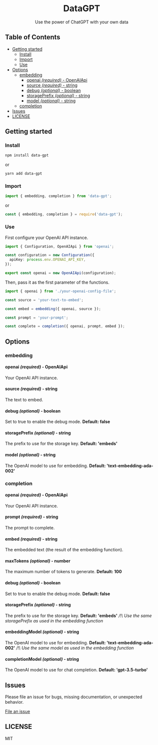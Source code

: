 <div align="center">
<h1>DataGPT</h1>

<p>Use the power of ChatGPT with your own data</p>
</div>

## Table of Contents

- [Getting started](#getting-started)
  - [Install](#install)
  - [Import](#import)
  - [Use](#use)
- [Options](#options)
  - [embedding](#embedding)
    - [openai _(required)_ - OpenAIApi](#openai-_required_-openaiapi)
    - [source _(required)_ - string](#source-_required_-string)
    - [debug _(optional)_ - boolean](#debug-_optional_-boolean)
    - [storagePrefix _(optional)_ - string](#storageprefix-_optional_-string)
    - [model _(optional)_ - string](#model-_optional_-string)
  - [completion](#completion)
- [Issues](#issues)
- [LICENSE](#license)

## Getting started

### Install

```bash
npm install data-gpt
```

or

```bash
yarn add data-gpt
```

### Import

```typescript
import { embedding, completion } from 'data-gpt';
```

or

```typescript
const { embedding, completion } = require('data-gpt');
```

### Use

First configure your OpenAI API instance.

```typescript
import { Configuration, OpenAIApi } from 'openai';

const configuration = new Configuration({
  apiKey: process.env.OPENAI_API_KEY,
});

export const openai = new OpenAIApi(configuration);
```

Then, pass it as the first parameter of the functions.

```typescript
import { openai } from './your-openai-config-file';

const source = 'your-text-to-embed';

const embed = embedding({ openai, source });

const prompt = 'your-prompt';

const complete = completion({ openai, prompt, embed });
```

## Options

### embedding

#### openai _(required)_ - OpenAIApi

Your OpenAI API instance.

#### source _(required)_ - string

The text to embed.

#### debug _(optional)_ - boolean

Set to true to enable the debug mode.
**Default: false**

#### storagePrefix _(optional)_ - string

The prefix to use for the storage key.
**Default: 'embeds'**

#### model _(optional)_ - string

The OpenAI model to use for embedding.
**Default: 'text-embedding-ada-002'**

### completion

#### openai _(required)_ - OpenAIApi

Your OpenAI API instance.

#### prompt _(required)_ - string

The prompt to complete.

#### embed _(required)_ - string

The embedded text (the result of the embedding function).

#### maxTokens _(optional)_ - number

The maximum number of tokens to generate.
**Default: 100**

#### debug _(optional)_ - boolean

Set to true to enable the debug mode.
**Default: false**

#### storagePrefix _(optional)_ - string

The prefix to use for the storage key.
**Default: 'embeds'**
_/!\ Use the same storagePrefix as used in the embedding function_

#### embeddingModel _(optional)_ - string

The OpenAI model to use for embedding.
**Default: 'text-embedding-ada-002'**
_/!\ Use the same model as used in the embedding function_

#### completionModel _(optional)_ - string

The OpenAI model to use for chat completion.
**Default: 'gpt-3.5-turbo'**

## Issues

Please file an issue for bugs, missing documentation, or unexpected behavior.

[File an issue](https://github.com/Skyleen77/data-gpt/issues)

## LICENSE

MIT
